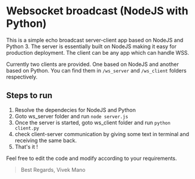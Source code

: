 # Websocket broadcast (NodeJS with Python)

This is a simple echo broadcast server-client app based on NodeJS and Python 3. The server is essentially built on NodeJS making it easy for production deployment. The client can be any app which can handle WSS.

Currently two clients are provided. One based on NodeJS and another based on Python. You can find them in `/ws_server` and `/ws_client` folders respectively.

## Steps to run
1. Resolve the dependecies for NodeJS and Python
2. Goto ws_server folder and run `node server.js`
3. Once the server is started, goto ws_client folder and run `python client.py`
4. check client-server communication by giving some text in terminal and receiving the same back.
5. That's it !

Feel free to edit the code and modify according to your requirements.

> Best Regards,
> Vivek Mano

